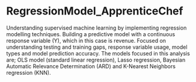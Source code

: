 # RegressionModel_ApprenticeChef
Understanding supervised machine learning by implementing regression modelling techniques.
Building a predictive model with a continuous response variable (Y), which in this case is revenue.
Focused on understanding testing and training gaps, response variable usage, model types and model prediction accuracy.
The models focused in this analysis are; OLS model (standard linear regression), Lasso regression, Bayesian Automatic Relevance Determination (ARD) and K-Nearest Neighbors regression (KNN). 

